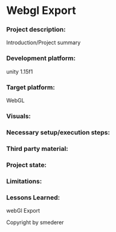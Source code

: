 # Webgl Export

### Project description: 
Introduction/Project summary 

### Development platform: 
unity 1.15f1

### Target platform: 
WebGL

### Visuals: 


### Necessary setup/execution steps: 


### Third party material: 


### Project state: 


### Limitations: 

### Lessons Learned: 
webGl Export

Copyright by smederer
